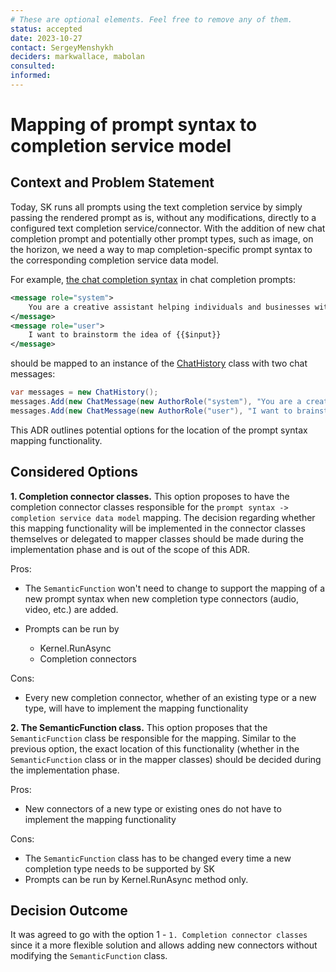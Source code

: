 ```yaml
---
# These are optional elements. Feel free to remove any of them.
status: accepted
date: 2023-10-27
contact: SergeyMenshykh
deciders: markwallace, mabolan
consulted:
informed:
---
```

# Mapping of prompt syntax to completion service model

## Context and Problem Statement
Today, SK runs all prompts using the text completion service by simply passing the rendered prompt as is, without any modifications, directly to a configured text completion service/connector. With the addition of new chat completion prompt and potentially other prompt types, such as image, on the horizon, we need a way to map completion-specific prompt syntax to the corresponding completion service data model.

For example, [the chat completion syntax](https://github.com/microsoft/semantic-kernel/blob/main/docs/decisions/0014-chat-completion-roles-in-prompt.md) in chat completion prompts:
```xml
<message role="system">
    You are a creative assistant helping individuals and businesses with their innovative projects.
</message>
<message role="user">
    I want to brainstorm the idea of {{$input}}
</message>
```
should be mapped to an instance of the [ChatHistory](https://github.com/microsoft/semantic-kernel/blob/main/dotnet/src/SemanticKernel.Abstractions/AI/ChatCompletion/ChatHistory.cs) class with two chat messages:

```csharp
var messages = new ChatHistory();
messages.Add(new ChatMessage(new AuthorRole("system"), "You are a creative assistant helping individuals and businesses with their innovative projects."));
messages.Add(new ChatMessage(new AuthorRole("user"), "I want to brainstorm the idea of {{$input}}"));
```

This ADR outlines potential options for the location of the prompt syntax mapping functionality.

## Considered Options
**1. Completion connector classes.** This option proposes to have the completion connector classes responsible for the `prompt syntax -> completion service data model` mapping. The decision regarding whether this mapping functionality will be implemented in the connector classes themselves or delegated to mapper classes should be made during the implementation phase and is out of the scope of this ADR.

Pros:
 - The `SemanticFunction` won't need to change to support the mapping of a new prompt syntax when new completion type connectors (audio, video, etc.) are added.
 
 - Prompts can be run by
    - Kernel.RunAsync 
    - Completion connectors

Cons:
 - Every new completion connector, whether of an existing type or a new type, will have to implement the mapping functionality

**2. The SemanticFunction class.** This option proposes that the `SemanticFunction` class be responsible for the mapping. Similar to the previous option, the exact location of this functionality (whether in the `SemanticFunction` class or in the mapper classes) should be decided during the implementation phase.

Pros:
 - New connectors of a new type or existing ones do not have to implement the mapping functionality

Cons:
 - The `SemanticFunction` class has to be changed every time a new completion type needs to be supported by SK
 - Prompts can be run by Kernel.RunAsync method only.

## Decision Outcome
It was agreed to go with the option 1 - `1. Completion connector classes` since it a more flexible solution and allows adding new connectors without modifying the `SemanticFunction` class.